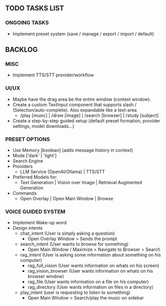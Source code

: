 ## TODO TASKS LIST

### ONGOING TASKS

- Implement preset system (save / manage / export / import / default)

## BACKLOG

### MISC

- Implement TTS/STT provider/workflow

### UI/UX

- Maybe have the drag area be the entire window (context window).
- Create a custom TextInput component that supports slash / (Selection/auto-complete). Also expandable like a text-area
  - /play [music] | /draw [image] | /search [browser] | /study [subject]
- Create a step-by-step guided setup (default preset formation, provider settings, model downloads...)

### PRESET OPTIONS

- Use Memory [boolean] (adds message history in context)
- Mode ['dark' | 'light']
- Search Engine
- Providers
  - LLM Service (OpenAI/Ollama) | TTS/STT
- Preferred Models for:
  - Text Generation | Vision over Image | Retrieval Augmented Generation
- Commands
  - Open Overlay | Open Main Window | Browse

### VOICE GUIDED SYSTEM

- Implement Wake-up word
- Design intents
  - chat_intent (User is simply asking a question)
    - Open Overlay Window > Sends the prompt
  - search_intent (User wants to browse for something)
    - Open Main Window / Maximize > Navigate to Browser > Search
  - rag_intent (User is asking some information about something on his computer)
    - rag_full_vision (User wants information on whats on his screen)
    - rag_vision_browser (User wants information on whats on his browser window)
    - rag_file (User wants information on a file on his computer)
    - rag_directory (User wants information on files in a directory)
  - play_intent (user is requesting to listen to something)
    - Open Main Window > Search/play the music on sidebar
